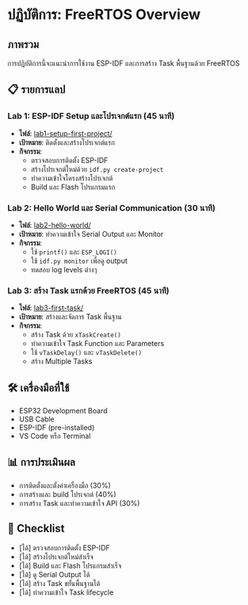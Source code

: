 # ปฏิบัติการ: FreeRTOS Overview

## ภาพรวม
การปฏิบัติการนี้จะแนะนำการใช้งาน ESP-IDF และการสร้าง Task พื้นฐานด้วย FreeRTOS

## 📋 รายการแลป

### Lab 1: ESP-IDF Setup และโปรเจกต์แรก (45 นาที)
- **ไฟล์**: [lab1-setup-first-project/](lab1-setup-first-project/)
- **เป้าหมาย**: ติดตั้งและสร้างโปรเจกต์แรก
- **กิจกรรม**:
  - ตรวจสอบการติดตั้ง ESP-IDF
  - สร้างโปรเจกต์ใหม่ด้วย `idf.py create-project`
  - ทำความเข้าใจโครงสร้างโปรเจกต์
  - Build และ Flash โปรแกรมแรก

### Lab 2: Hello World และ Serial Communication (30 นาที)
- **ไฟล์**: [lab2-hello-world/](lab2-hello-world/)
- **เป้าหมาย**: ทำความเข้าใจ Serial Output และ Monitor
- **กิจกรรม**:
  - ใช้ `printf()` และ `ESP_LOGI()`
  - ใช้ `idf.py monitor` เพื่อดู output
  - ทดสอบ log levels ต่างๆ

### Lab 3: สร้าง Task แรกด้วย FreeRTOS (45 นาที)
- **ไฟล์**: [lab3-first-task/](lab3-first-task/)
- **เป้าหมาย**: สร้างและจัดการ Task พื้นฐาน
- **กิจกรรม**:
  - สร้าง Task ด้วย `xTaskCreate()`
  - ทำความเข้าใจ Task Function และ Parameters
  - ใช้ `vTaskDelay()` และ `vTaskDelete()`
  - สร้าง Multiple Tasks

## 🛠️ เครื่องมือที่ใช้
- ESP32 Development Board
- USB Cable
- ESP-IDF (pre-installed)
- VS Code หรือ Terminal

## 📊 การประเมินผล
- การติดตั้งและตั้งค่าเครื่องมือ (30%)
- การสร้างและ build โปรเจกต์ (40%)
- การสร้าง Task และทำความเข้าใจ API (30%)

## 📝 Checklist
- [ได้] ตรวจสอบการติดตั้ง ESP-IDF
- [ได้] สร้างโปรเจกต์ใหม่สำเร็จ
- [ได้] Build และ Flash โปรแกรมสำเร็จ
- [ได้] ดู Serial Output ได้
- [ได้] สร้าง Task ขยั้นพื้นฐานได้
- [ได้] ทำความเข้าใจ Task lifecycle
